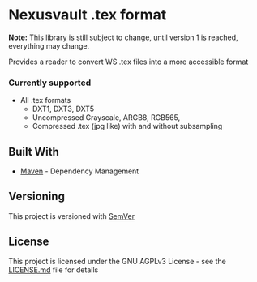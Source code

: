# Nexusvault .tex format

**Note:** This library is still subject to change, until version 1 is reached, everything may change.

Provides a reader to convert WS .tex files into a more accessible format

### Currently supported

* All .tex formats
  * DXT1, DXT3, DXT5
  * Uncompressed Grayscale, ARGB8, RGB565,
  * Compressed .tex (jpg like) with and without subsampling

## Built With

* [Maven](https://maven.apache.org/) - Dependency Management

## Versioning

This project is versioned with [SemVer](http://semver.org/)

## License

This project is licensed under the GNU AGPLv3 License - see the [LICENSE.md](LICENSE.md) file for details

